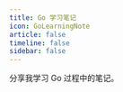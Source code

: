 ```yaml
---
title: Go 学习笔记
icon: GoLearningNote
article: false
timeline: false
sidebar: false
---
```


分享我学习 Go 过程中的笔记。

<Catalog base='/GoLearningNote/' level=1 />

